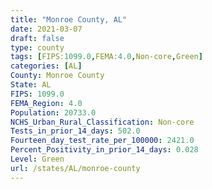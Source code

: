 ```yaml
---
title: "Monroe County, AL"
date: 2021-03-07
draft: false
type: county
tags: [FIPS:1099.0,FEMA:4.0,Non-core,Green]
categories: [AL]
County: Monroe County
State: AL
FIPS: 1099.0
FEMA_Region: 4.0
Population: 20733.0
NCHS_Urban_Rural_Classification: Non-core
Tests_in_prior_14_days: 502.0
Fourteen_day_test_rate_per_100000: 2421.0
Percent_Positivity_in_prior_14_days: 0.028
Level: Green
url: /states/AL/monroe-county
---
```



